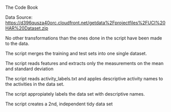 The Code Book 

Data Source: https://d396qusza40orc.cloudfront.net/getdata%2Fprojectfiles%2FUCI%20HAR%20Dataset.zip

No other transformations than the ones done in the script have been made to the data. 

The script merges the training and test sets into one single dataset. 

The script reads features and extracts only the measurements on the mean and standard deviation 

The script reads activity_labels.txt and apples descriptive activity names to the activities in the data set. 

The script appropiately labels the data set with descriptive names. 

The script creates a 2nd, independent tidy data set
